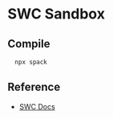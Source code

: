 # SWC Sandbox

## Compile
```zsh
  npx spack
```

## Reference

- [SWC Docs](https://swc.rs/docs/configuration/swcrc)
